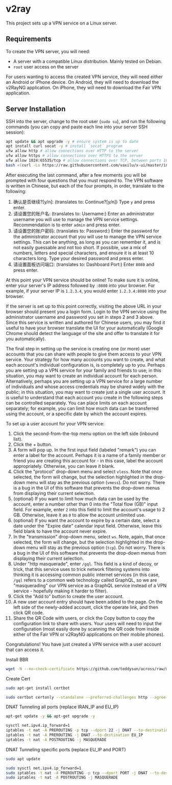 # v2ray

This project sets up a VPN service on a Linux server.

## Requirements

To create the VPN server, you will need:

- A server with a compatible Linux distribution. Mainly tested on Debian.
- `root` user access on the server

For users wanting to access the created VPN service, they will need either an Android or iPhone device. On Android, they will need to download the v2RayNG application. On iPhone, they will need to download the Fair VPN application.

## Server Installation

SSH into the server, change to the root user (`sudo su`), and run the following commands (you can copy and paste each line into your server SSH session):

```bash
apt update && apt upgrade -y # ensure system is up to date
apt install curl socat -y # install `socat` program
ufw allow http # allow connections over HTTP to the server
ufw allow https # allow connections over HTTPS to the server
ufw allow 1024:65535/tcp # allow connections over TCP, between ports 1024 and 65535, to the server
bash <(curl -Ls https://raw.githubusercontent.com/vaxilu/x-ui/master/install.sh) # install the VPN software on the server
```

After executing the last command, after a few moments you will be prompted with four questions that you must respond to. The VPN software is written in Chinese, but each of the four prompts, in order, translate to the following:

1. 确认是否继续?[y/n]:
   (translates to: Continue?[y/n])
   Type `y` and press enter.
2. 请设置您的账户名:
   (translates to: Username:)
   Enter an administrator username you will use to manage the VPN service settings. Recommendation is to enter `admin` and press enter.
3. 请设置您的账户密码:
   (translates to: Password:)
   Enter the password for the administrator account that you will use to manage the VPN service settings. This can be anything, as long as you can remember it, and is not easily guessable and not too short. If possible, use a mix of numbers, letters and special characters, and ensure it is at least 10 characters long. Type your desired password and press enter.
4. 请设置面板访问端口:
   (translates to: Dashboard Port:)
   Enter `8080` and press enter.

At this point your VPN service should be online! To make sure it is online, enter your server's IP address followed by `:8080` into your browser. For example, if your server IP is `1.2.3.4`, you would enter `1.2.3.4:8080` into your browser.

If the server is set up to this point correctly, visiting the above URL in your browser should present you a login form. Login to the VPN service using the administrator username and password you set in steps 2 and 3 above. Since this service is written and authored for Chinese users, you may find it useful to have your browser translate the UI for your automatically (Google Chrome should detect the language of the site and offer to translate it for you automatically).

The final step in setting up the service is creating one (or more) user accounts that you can share with people to give them access to your VPN service. Your strategy for how many accounts you want to create, and what each account's individual configuration is, is completely up to you. Perhaps you are setting up a VPN service for your family and friends to use; in this situation, you may want to create an individual account for each person. Alternatively, perhaps you are setting up a VPN service for a large number of individuals and whose access credentials may be shared widely with the public; in this situation, you may want to create just a single user account. It is useful to understand that each account you create in the following steps can be controlled separately. You can place limits on each account separately; for example, you can limit how much data can be transferred using the account, or a specific date by which the account expires.

To set up a user account for your VPN service:

1. Click the second-from-the-top menu option on the left side (inbound list).
2. Click the + button.
3. A form will pop up. In the first input field (labeled "remark") you can enter a label for the account. Perhaps it is a name of a family member or friend you are creating this account for - in this case, label the account appropriately. Otherwise, you can leave it blank.
4. Click the "protocol" drop-down menu and select `vless`. Note that once selected, the form will change, but the selection highlighted in the drop-down menu will stay as the previous option (`vmess`). Do not worry. There is a bug in the UI of this software that prevents the drop-down menus from displaying their current selection.
5. (optional) If you want to limit how much data can be used by the account, enter a number other than 0 into the "Total flow (GB)" input field. For example, enter `2` into this field to limit the account's usage to 2 GB. Otherwise, leave it as `0` to allow the account unlimited use.
6. (optional) If you want the account to expire by a certain date, select a date under the "Expire date" calendar input field. Otherwise, leave this field blank to have the account never expire.
7. In the "transmission" drop-down menu, select `ws`. Note, again, that once selected, the form will change, but the selection highlighted in the drop-down menu will stay as the previous option (`tcp`). Do not worry. There is a bug in the UI of this software that prevents the drop-down menus from displaying their current selection.
8. Under "http masquerade", enter `/gql`. This field is a kind of decoy, or trick, that this service uses to trick network filtering systems into thinking it is accessing common public internet services (in this case, `/gql` refers to a common web technology called GraphQL, so we are "masquerading" our VPN service as a GraphQL service instead of a VPN service - hopefully making it harder to filter).
9. Click the "Add to" button to create the user account.
10. A new user account entry should have been added to the page. On the left side of the newly-added account, click the operate link, and then click QR code.
11. Share the QR Code with users, or click the Copy button to copy the configuration link to share with users. Your users will need to input the configuration (most easily done by scanning the QR code from inside either of the Fair VPN or v2RayNG applications on their mobile phones).

Congratulations! You have just created a VPN service with a user account that can access it.

Install BBR
``` bash
wget -N --no-check-certificate https://github.com/teddysun/across/raw/master/bbr.sh && sudo chmod +x bbr.sh &&  sudo bash bbr.sh
```

Create Cert
``` bash
sudo apt-get install certbot

sudo certbot certonly --standalone --preferred-challenges http --agree-tos --email arash@email.com -d arashvpn.com 
```

DNAT Tunneling all ports (replace IRAN_IP and EU_IP)
``` bash
apt-get update -y && apt-get upgrade -y

sysctl net.ipv4.ip_forward=1
iptables -t nat -A PREROUTING -p tcp --dport 22 -j DNAT --to-destination IRAN_IP
iptables -t nat -A PREROUTING -j DNAT --to-destination EU_IP
iptables -t nat -A POSTROUTING -j MASQUERADE
```

DNAT Tunneling specific ports (replace EU_IP and PORT)
```bash
sudo apt update

sudo sysctl net.ipv4.ip_forward=1
sudo iptables -t nat -A PREROUTING -p tcp --dport PORT -j DNAT --to-destination EU_IP:PORT
sudo iptables -t nat -A POSTROUTING -j MASQUERADE
```
